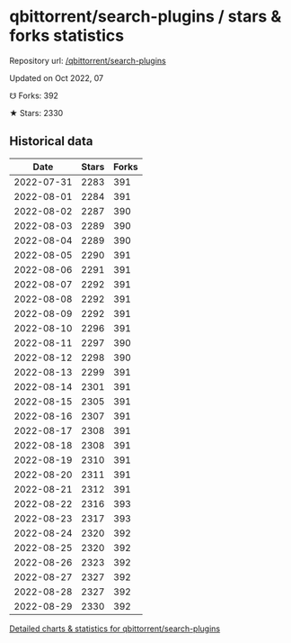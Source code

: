 # qbittorrent/search-plugins / stars & forks statistics

Repository url: [/qbittorrent/search-plugins](https://github.com/qbittorrent/search-plugins)

Updated on Oct 2022, 07

☋ Forks: 392

★ Stars: 2330

## Historical data
| Date | Stars | Forks |
|------|-------|-------|
| 2022-07-31 | 2283 | 391 | 
| 2022-08-01 | 2284 | 391 | 
| 2022-08-02 | 2287 | 390 | 
| 2022-08-03 | 2289 | 390 | 
| 2022-08-04 | 2289 | 390 | 
| 2022-08-05 | 2290 | 391 | 
| 2022-08-06 | 2291 | 391 | 
| 2022-08-07 | 2292 | 391 | 
| 2022-08-08 | 2292 | 391 | 
| 2022-08-09 | 2292 | 391 | 
| 2022-08-10 | 2296 | 391 | 
| 2022-08-11 | 2297 | 390 | 
| 2022-08-12 | 2298 | 390 | 
| 2022-08-13 | 2299 | 391 | 
| 2022-08-14 | 2301 | 391 | 
| 2022-08-15 | 2305 | 391 | 
| 2022-08-16 | 2307 | 391 | 
| 2022-08-17 | 2308 | 391 | 
| 2022-08-18 | 2308 | 391 | 
| 2022-08-19 | 2310 | 391 | 
| 2022-08-20 | 2311 | 391 | 
| 2022-08-21 | 2312 | 391 | 
| 2022-08-22 | 2316 | 393 | 
| 2022-08-23 | 2317 | 393 | 
| 2022-08-24 | 2320 | 392 | 
| 2022-08-25 | 2320 | 392 | 
| 2022-08-26 | 2323 | 392 | 
| 2022-08-27 | 2327 | 392 | 
| 2022-08-28 | 2327 | 392 | 
| 2022-08-29 | 2330 | 392 | 


[Detailed charts & statistics for qbittorrent/search-plugins](https://reviewgithub.com/rep/qbittorrent/search-plugins)
